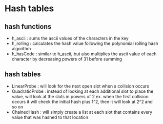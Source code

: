 # Hash tables

## hash functions
- h_ascii : sums the ascii values of the characters in the key
- h_rolling : calculates the hash value following the polynomial rolling hash
    algorithm
- h_hasCode : similar to h_ascii, but also multiplies the ascii value of
    each character by decreasing powers of 31 before summing

## hash tables
- LinearProbe : will look for the next open slot when a collision occurs
- QuadraticProbe : instead of looking at each additional slot to place the
    value, will look at the slots in powers of 2
    ex. when the first collision occurs it will check the initial hash plus
        1^2, then it will look at 2^2 and so on
- ChainedHash : will simply create a list at each slot that contains every
    value that was hashed to that location
